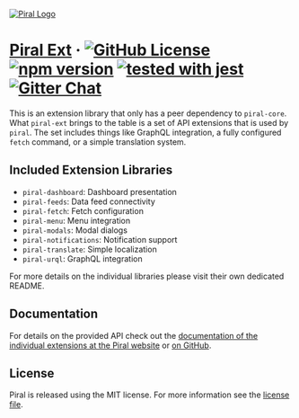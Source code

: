 [![Piral Logo](https://github.com/smapiot/piral/raw/master/docs/assets/logo.png)](https://piral.io)

# [Piral Ext](https://piral.io) &middot; [![GitHub License](https://img.shields.io/badge/license-MIT-blue.svg)](https://github.com/smapiot/piral/blob/master/LICENSE) [![npm version](https://img.shields.io/npm/v/piral-ext.svg?style=flat)](https://www.npmjs.com/package/piral-ext) [![tested with jest](https://img.shields.io/badge/tested_with-jest-99424f.svg)](https://jestjs.io) [![Gitter Chat](https://badges.gitter.im/gitterHQ/gitter.png)](https://gitter.im/piral-io/community)

This is an extension library that only has a peer dependency to `piral-core`. What `piral-ext` brings to the table is a set of API extensions that is used by `piral`. The set includes things like GraphQL integration, a fully configured `fetch` command, or a simple translation system.

## Included Extension Libraries

- `piral-dashboard`: Dashboard presentation
- `piral-feeds`: Data feed connectivity
- `piral-fetch`: Fetch configuration
- `piral-menu`: Menu integration
- `piral-modals`: Modal dialogs
- `piral-notifications`: Notification support
- `piral-translate`: Simple localization
- `piral-urql`: GraphQL integration

For more details on the individual libraries please visit their own dedicated README.

## Documentation

For details on the provided API check out the [documentation of the individual extensions at the Piral website](https://docs.piral.io) or [on GitHub](https://github.com/smapiot/piral/tree/master/docs).

## License

Piral is released using the MIT license. For more information see the [license file](./LICENSE).
